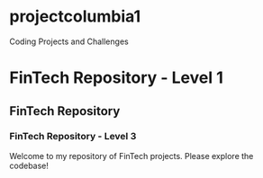 # projectcolumbia1
Coding Projects and Challenges

# FinTech Repository - Level 1

## FinTech Repository

### FinTech Repository - Level 3

Welcome to my repository of FinTech projects. Please explore the codebase!
